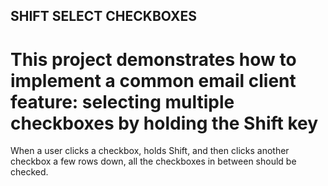 ## SHIFT SELECT CHECKBOXES

# This project demonstrates how to implement a common email client feature: selecting multiple checkboxes by holding the Shift key

When a user clicks a checkbox, holds Shift, and then clicks another checkbox a few rows down, all the checkboxes in between should be checked.
